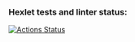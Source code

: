 ### Hexlet tests and linter status:
[![Actions Status](https://github.com/gReen7aRRow/python-project-lvl1/workflows/hexlet-check/badge.svg)](https://github.com/gReen7aRRow/python-project-lvl1/actions)